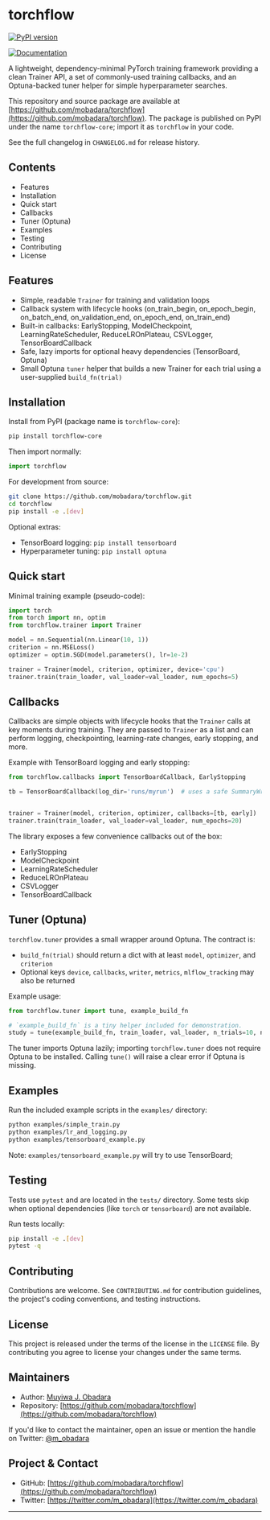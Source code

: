 # torchflow

[![PyPI version](https://img.shields.io/pypi/v/torchflow-core.svg)](https://pypi.org/project/torchflow-core)

[![Documentation](https://img.shields.io/badge/docs-online-blue.svg)](https://mobadara.github.io/torchflow/)

A lightweight, dependency-minimal PyTorch training framework providing a
clean Trainer API, a set of commonly-used training callbacks, and an
Optuna-backed tuner helper for simple hyperparameter searches.

This repository and source package are available at
[https://github.com/mobadara/torchflow](https://github.com/mobadara/torchflow). The package is published on PyPI under
the name `torchflow-core`; import it as `torchflow` in your code.

See the full changelog in `CHANGELOG.md` for release history.

## Contents

- Features
- Installation
- Quick start
- Callbacks
- Tuner (Optuna)
- Examples
- Testing
- Contributing
- License

## Features

- Simple, readable `Trainer` for training and validation loops
- Callback system with lifecycle hooks (on_train_begin, on_epoch_begin,
  on_batch_end, on_validation_end, on_epoch_end, on_train_end)
- Built-in callbacks: EarlyStopping, ModelCheckpoint, LearningRateScheduler,
  ReduceLROnPlateau, CSVLogger, TensorBoardCallback
- Safe, lazy imports for optional heavy dependencies (TensorBoard, Optuna)
- Small Optuna `tuner` helper that builds a new Trainer for each trial using a
  user-supplied `build_fn(trial)`

## Installation

Install from PyPI (package name is `torchflow-core`):

```bash
pip install torchflow-core
```

Then import normally:

```python
import torchflow
```

For development from source:

```bash
git clone https://github.com/mobadara/torchflow.git
cd torchflow
pip install -e .[dev]
```

Optional extras:

- TensorBoard logging: `pip install tensorboard`
- Hyperparameter tuning: `pip install optuna`

## Quick start

Minimal training example (pseudo-code):

```python
import torch
from torch import nn, optim
from torchflow.trainer import Trainer

model = nn.Sequential(nn.Linear(10, 1))
criterion = nn.MSELoss()
optimizer = optim.SGD(model.parameters(), lr=1e-2)

trainer = Trainer(model, criterion, optimizer, device='cpu')
trainer.train(train_loader, val_loader=val_loader, num_epochs=5)
```

## Callbacks

Callbacks are simple objects with lifecycle hooks that the `Trainer` calls at
key moments during training. They are passed to `Trainer` as a list and can
perform logging, checkpointing, learning-rate changes, early stopping, and
more.

Example with TensorBoard logging and early stopping:

```python
from torchflow.callbacks import TensorBoardCallback, EarlyStopping

tb = TensorBoardCallback(log_dir='runs/myrun')  # uses a safe SummaryWriter factory


trainer = Trainer(model, criterion, optimizer, callbacks=[tb, early])
trainer.train(train_loader, val_loader=val_loader, num_epochs=20)
```

The library exposes a few convenience callbacks out of the box:

- EarlyStopping
- ModelCheckpoint
- LearningRateScheduler
- ReduceLROnPlateau
- CSVLogger
- TensorBoardCallback

## Tuner (Optuna)

`torchflow.tuner` provides a small wrapper around Optuna. The contract is:

- `build_fn(trial)` should return a dict with at least `model`, `optimizer`, and `criterion`
- Optional keys `device`, `callbacks`, `writer`, `metrics`, `mlflow_tracking` may also be returned

Example usage:

```python
from torchflow.tuner import tune, example_build_fn

# `example_build_fn` is a tiny helper included for demonstration.
study = tune(example_build_fn, train_loader, val_loader, n_trials=10, num_epochs=3)
```

The tuner imports Optuna lazily; importing `torchflow.tuner` does not require
Optuna to be installed. Calling `tune()` will raise a clear error if Optuna is
missing.

## Examples

Run the included example scripts in the `examples/` directory:

```bash
python examples/simple_train.py
python examples/lr_and_logging.py
python examples/tensorboard_example.py
```

Note: `examples/tensorboard_example.py` will try to use TensorBoard;

## Testing

Tests use `pytest` and are located in the `tests/` directory. Some tests skip
when optional dependencies (like `torch` or `tensorboard`) are not available.

Run tests locally:

```bash
pip install -e .[dev]
pytest -q
```

## Contributing

Contributions are welcome. See `CONTRIBUTING.md` for contribution guidelines,
the project's coding conventions, and testing instructions.

## License

This project is released under the terms of the license in the `LICENSE` file.
By contributing you agree to license your changes under the same terms.

## Maintainers

- Author: [Muyiwa J. Obadara](https://github.com/mobadara)
- Repository: [https://github.com/mobadara/torchflow](https://github.com/mobadara/torchflow)

If you'd like to contact the maintainer, open an issue or mention the handle
on Twitter: [@m_obadara](https://twitter.com/m_obadara)

## Project & Contact

- GitHub: [https://github.com/mobadara/torchflow](https://github.com/mobadara/torchflow)
- Twitter: [https://twitter.com/m_obadara](https://twitter.com/m_obadara)

---
